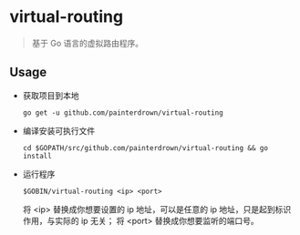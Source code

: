 # virtual-routing

 > 基于 Go 语言的虚拟路由程序。

## Usage

  + 获取项目到本地

    `go get -u github.com/painterdrown/virtual-routing`

  + 编译安装可执行文件

    `cd $GOPATH/src/github.com/painterdrown/virtual-routing && go install`

  + 运行程序

    `$GOBIN/virtual-routing <ip> <port>`

    将 \<ip\> 替换成你想要设置的 ip 地址，可以是任意的 ip 地址，只是起到标识作用，与实际的 ip 无关；
    将 \<port\> 替换成你想要监听的端口号。
